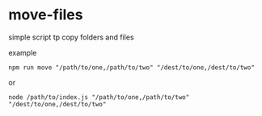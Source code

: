 # move-files
simple script tp copy  folders and  files


example 

```
npm run move "/path/to/one,/path/to/two" "/dest/to/one,/dest/to/two"
```

or 

```
node /path/to/index.js "/path/to/one,/path/to/two" "/dest/to/one,/dest/to/two"
```